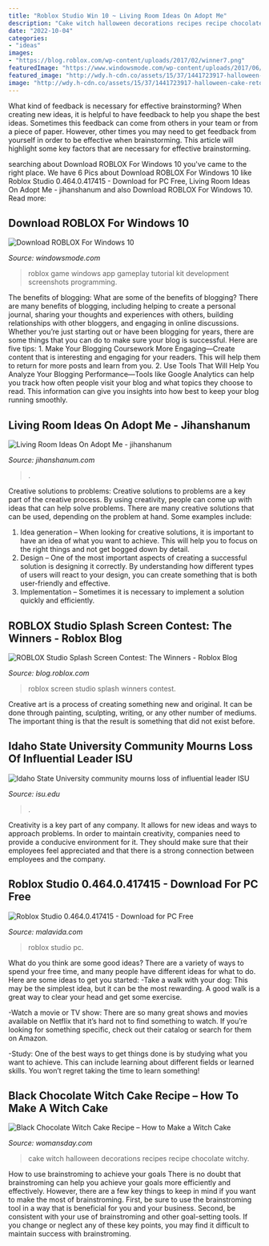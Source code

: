```yaml
---
title: "Roblox Studio Win 10 ~ Living Room Ideas On Adopt Me"
description: "Cake witch halloween decorations recipes recipe chocolate witchy"
date: "2022-10-04"
categories:
- "ideas"
images:
- "https://blog.roblox.com/wp-content/uploads/2017/02/winner7.png"
featuredImage: "https://www.windowsmode.com/wp-content/uploads/2017/06/Roblox-game-windows-7.jpg"
featured_image: "http://wdy.h-cdn.co/assets/15/37/1441723917-halloween-cake-retouched.png"
image: "http://wdy.h-cdn.co/assets/15/37/1441723917-halloween-cake-retouched.png"
---
```



What kind of feedback is necessary for effective brainstorming?
When creating new ideas, it is helpful to have feedback to help you shape the best ideas. Sometimes this feedback can come from others in your team or from a piece of paper. However, other times you may need to get feedback from yourself in order to be effective when brainstorming. This article will highlight some key factors that are necessary for effective brainstorming.

	

		
searching about Download ROBLOX For Windows 10 you've came to the right place. We have 6 Pics about Download ROBLOX For Windows 10 like Roblox Studio 0.464.0.417415 - Download for PC Free, Living Room Ideas On Adopt Me - jihanshanum and also Download ROBLOX For Windows 10. Read more:
		
    
## Download ROBLOX For Windows 10

<img loading=lazy src="https://www.windowsmode.com/wp-content/uploads/2017/06/Roblox-game-windows-7.jpg" onerror="this.onerror=null;this.src='https://tse3.mm.bing.net/th?id=OIP.dV4fRoAP51buwmxXrAeIWAHaEK&amp;pid=15.1';" alt="Download ROBLOX For Windows 10">

_Source: windowsmode.com_

>roblox game windows app gameplay tutorial kit development screenshots programming. 

	

The benefits of blogging: What are some of the benefits of blogging?
There are many benefits of blogging, including helping to create a personal journal, sharing your thoughts and experiences with others, building relationships with other bloggers, and engaging in online discussions. Whether you’re just starting out or have been blogging for years, there are some things that you can do to make sure your blog is successful. Here are five tips: 1. Make Your Blogging Coursework More Engaging—Create content that is interesting and engaging for your readers. This will help them to return for more posts and learn from you.
2. Use Tools That Will Help You Analyze Your Blogging Performance—Tools like Google Analytics can help you track how often people visit your blog and what topics they choose to read. This information can give you insights into how best to keep your blog running smoothly.


    
## Living Room Ideas On Adopt Me - Jihanshanum

<img loading=lazy src="https://i.pinimg.com/736x/20/59/aa/2059aa6245ad4c0066e4d73b87b22f8f.jpg" onerror="this.onerror=null;this.src='https://tse1.mm.bing.net/th?id=OIP.YaBO13KZlTOYxEHcXCTKpgHaD4&amp;pid=15.1';" alt="Living Room Ideas On Adopt Me - jihanshanum">

_Source: jihanshanum.com_

>. 

	

Creative solutions to problems:
Creative solutions to problems are a key part of the creative process. By using creativity, people can come up with ideas that can help solve problems. There are many creative solutions that can be used, depending on the problem at hand. Some examples include:
1. Idea generation – When looking for creative solutions, it is important to have an idea of what you want to achieve. This will help you to focus on the right things and not get bogged down by detail.
2. Design – One of the most important aspects of creating a successful solution is designing it correctly. By understanding how different types of users will react to your design, you can create something that is both user-friendly and effective.
3. Implementation – Sometimes it is necessary to implement a solution quickly and efficiently.

    
## ROBLOX Studio Splash Screen Contest: The Winners - Roblox Blog

<img loading=lazy src="https://blog.roblox.com/wp-content/uploads/2017/02/winner7.png" onerror="this.onerror=null;this.src='https://tse2.mm.bing.net/th?id=OIP.srvhr04osTfXDc2I6tvAdAHaDt&amp;pid=15.1';" alt="ROBLOX Studio Splash Screen Contest: The Winners - Roblox Blog">

_Source: blog.roblox.com_

>roblox screen studio splash winners contest. 

	

Creative art is a process of creating something new and original. It can be done through painting, sculpting, writing, or any other number of mediums. The important thing is that the result is something that did not exist before.

    
## Idaho State University Community Mourns Loss Of Influential Leader ISU

<img loading=lazy src="https://isu.edu/media/publications/headlines/october-2019/190927-red-hill-I-placement-21.jpg" onerror="this.onerror=null;this.src='https://tse4.mm.bing.net/th?id=OIP.8i9dS8aBRkgcSClrYZu5mwAAAA&amp;pid=15.1';" alt="Idaho State University community mourns loss of influential leader ISU">

_Source: isu.edu_

>. 

	

Creativity is a key part of any company. It allows for new ideas and ways to approach problems. In order to maintain creativity, companies need to provide a conducive environment for it. They should make sure that their employees feel appreciated and that there is a strong connection between employees and the company.

    
## Roblox Studio 0.464.0.417415 - Download For PC Free

<img loading=lazy src="https://imag.malavida.com/mvimgbig/download-fs/roblox-studio-23812-5.jpg" onerror="this.onerror=null;this.src='https://tse4.mm.bing.net/th?id=OIP._K8OKMWRVol1CEaNV1dqGAHaFE&amp;pid=15.1';" alt="Roblox Studio 0.464.0.417415 - Download for PC Free">

_Source: malavida.com_

>roblox studio pc. 

	

What do you think are some good ideas?
There are a variety of ways to spend your free time, and many people have different ideas for what to do. Here are some ideas to get you started: 
-Take a walk with your dog: This may be the simplest idea, but it can be the most rewarding. A good walk is a great way to clear your head and get some exercise. 

-Watch a movie or TV show: There are so many great shows and movies available on Netflix that it’s hard not to find something to watch. If you’re looking for something specific, check out their catalog or search for them on Amazon. 

-Study: One of the best ways to get things done is by studying what you want to achieve. This can include learning about different fields or learned skills. You won’t regret taking the time to learn something!

    
## Black Chocolate Witch Cake Recipe – How To Make A Witch Cake

<img loading=lazy src="http://wdy.h-cdn.co/assets/15/37/1441723917-halloween-cake-retouched.png" onerror="this.onerror=null;this.src='https://tse1.mm.bing.net/th?id=OIP.2SAqghv4FrEJZbmA8HlCTAHaG9&amp;pid=15.1';" alt="Black Chocolate Witch Cake Recipe – How to Make a Witch Cake">

_Source: womansday.com_

>cake witch halloween decorations recipes recipe chocolate witchy. 

	

How to use brainstroming to achieve your goals
There is no doubt that brainstroming can help you achieve your goals more efficiently and effectively. However, there are a few key things to keep in mind if you want to make the most of brainstroming. First, be sure to use the brainstroming tool in a way that is beneficial for you and your business. Second, be consistent with your use of brainstroming and other goal-setting tools. If you change or neglect any of these key points, you may find it difficult to maintain success with brainstroming.

